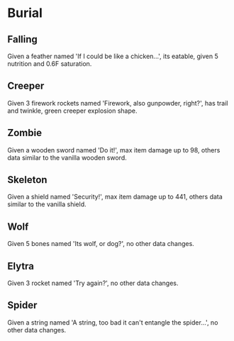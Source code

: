 # Burial
## Falling
Given a feather named 'If I could be like a chicken...', its eatable, given 5 nutrition and 0.6F saturation.

## Creeper
Given 3 firework rockets named 'Firework, also gunpowder, right?', has trail and twinkle, green creeper explosion shape.

## Zombie
Given a wooden sword named 'Do it!', max item damage up to 98, others data similar to the vanilla wooden sword.

## Skeleton
Given a shield named 'Security!', max item damage up to 441, others data similar to the vanilla shield.

## Wolf
Given 5 bones named 'Its wolf, or dog?', no other data changes.

## Elytra
Given 3 rocket named 'Try again?', no other data changes.

## Spider
Given a string named 'A string, too bad it can't entangle the spider...', no other data changes.
